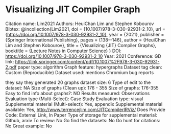 # Visualizing JIT Compiler Graph

Citation name: Lim2021
Authors: HeuiChan Lim and Stephen Kobourov
Bibtex: @incollection{Lim2021,
doi = {10.1007/978-3-030-92931-2_10},
url = {https://doi.org/10.1007/978-3-030-92931-2_10},
year = {2021},
publisher = {Springer International Publishing},
pages = {138--146},
author = {HeuiChan Lim and Stephen Kobourov},
title = {Visualizing {JIT} Compiler Graphs},
booktitle = {Lecture Notes in Computer Science}
}
DOI: https://doi.org/10.1007/978-3-030-92931-2_10
Year: 2021
Conference: GD
link: https://link.springer.com/content/pdf/10.1007%2F978-3-030-92931-2.pdf
paper type: algorithm
Graph feature: hypergraphs
Dataset tag clean: Custom (Reproducible)
Dataset used:  mentions Chromium bug reports

they say they generated 20 graphs 
dataset size: 6
Type of edit to the dataset: NA
Size of graphs (Clean up): 176 - 355
Size of graphs: 176-355
Easy to find info about graphs?: NO
Results measured: Observations
Evaluation type (Multi-Select): Case Study
Evaluation type: visual
Supplemental material (Multi-select): Yes, appendix
Supplemental material available: Yes, http://www.terrencejlim.com/JITCompilerIRViz/
Does Provide Code: External Link, In Paper
Type of storage for supplemental material: Github, arxiv
To review: No
Go find the datasets: No
Go hunt for citations: No
Great example: No